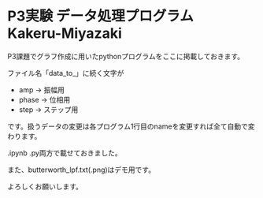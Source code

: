 # P3実験 データ処理プログラム　Kakeru-Miyazaki

P3課題でグラフ作成に用いたpythonプログラムをここに掲載しておきます。


ファイル名「data_to_」に続く文字が
* amp → 振幅用
* phase → 位相用
* step → ステップ用

です。扱うデータの変更は各プログラム1行目のnameを変更すれば全て自動で変わります。

.ipynb .py両方で載せておきました。

また、butterworth_lpf.txt(.png)はデモ用です。

よろしくお願いします。